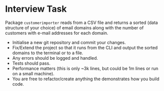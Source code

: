 # Interview Task

Package ```customerimporter``` reads from a CSV file and returns a sorted (data
structure of your choice) of email domains along with the number of customers
with e-mail addresses for each domain. 

* Initialise a new git repository and commit your changes.
* Fix/Extend the project so that it runs from the CLI and output the sorted domains to the terminal or to a file. 
* Any errors should be logged and handled.
* Tests should pass.
* Performance matters (this is only ~3k lines, but could be 1m lines or run on a small machine).
* You are free to refactor/create anything the demonstrates how you build code.
